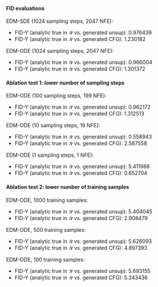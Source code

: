 #### FID evaluations
EDM-SDE (1024 sampling steps, 2047 NFE):
- FID-Y (analytic true in 𝒴 vs. generated unsup): 0.976439
- FID-Y (analytic true in 𝒴 vs. generated CFG):   1.230182

EDM-ODE (1024 sampling steps, 2047 NFE):
- FID-Y (analytic true in 𝒴 vs. generated unsup): 0.966004
- FID-Y (analytic true in 𝒴 vs. generated CFG):   1.301372


#### Ablation test 1: lower number of sampling steps
EDM-ODE (100 sampling steps, 199 NFE): 
- FID-Y (analytic true in 𝒴 vs. generated unsup): 0.962172
- FID-Y (analytic true in 𝒴 vs. generated CFG):   1.312513

EDM-ODE (10 sampling steps, 19 NFE): 
- FID-Y (analytic true in 𝒴 vs. generated unsup): 0.558943
- FID-Y (analytic true in 𝒴 vs. generated CFG):   2.587558

EDM-ODE (1 sampling steps, 1 NFE):
- FID-Y (analytic true in 𝒴 vs. generated unsup): 5.411988
- FID-Y (analytic true in 𝒴 vs. generated CFG):   0.652704


#### Ablation test 2: lower number of training samples
EDM-ODE, 1000 training samples:
- FID-Y (analytic true in 𝒴 vs. generated unsup): 5.404045
- FID-Y (analytic true in 𝒴 vs. generated CFG):   2.908479

EDM-ODE, 500 training samples:
- FID-Y (analytic true in 𝒴 vs. generated unsup): 5.626093
- FID-Y (analytic true in 𝒴 vs. generated CFG):   4.897393

EDM-ODE, 100 training samples:
- FID-Y (analytic true in 𝒴 vs. generated unsup): 5.693155
- FID-Y (analytic true in 𝒴 vs. generated CFG):   5.343436
